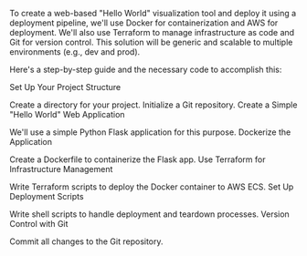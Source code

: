 To create a web-based "Hello World" visualization tool and deploy it using a deployment pipeline, we'll use Docker for containerization and AWS for deployment. We'll also use Terraform to manage infrastructure as code and Git for version control. This solution will be generic and scalable to multiple environments (e.g., dev and prod).

Here's a step-by-step guide and the necessary code to accomplish this:

Set Up Your Project Structure

Create a directory for your project.
Initialize a Git repository.
Create a Simple "Hello World" Web Application

We'll use a simple Python Flask application for this purpose.
Dockerize the Application

Create a Dockerfile to containerize the Flask app.
Use Terraform for Infrastructure Management

Write Terraform scripts to deploy the Docker container to AWS ECS.
Set Up Deployment Scripts

Write shell scripts to handle deployment and teardown processes.
Version Control with Git

Commit all changes to the Git repository.